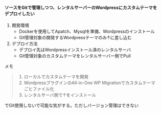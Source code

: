 #### ソースをGitで管理しつつ、レンタルサーバーのWordpressにカスタムテーマをデプロイしたい

1. 開発環境
   - Dockerを使用してApatch、Mysqlを準備、Wordpressのインストール
   - Git管理対象の開発するWordpressテーマのみ↑に差し込む
2. デプロイ方法
   - デプロイ先はWordpressインストール済のレンタルサーバ
   - Git管理対象のカスタムテーマをレンタルサーバー側でPull

メモ
> 1. ローカルでカスタムテーマを開発
> 2. WordpressプラグインのAll-in-One WP Migrationでカスタムテーマごとファイル化
> 3. レンタルサーバ側で↑をインストール

でGit使用しないで可能な気がする。ただしバージョン管理はできない
